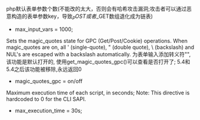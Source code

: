 php默认表单参数个数(不能改的太大，否则会有哈希攻击漏洞;攻击者可以通过恶意构造的表单参数key，导致$_POST或者$_GET数组退化成为链表)
- max_input_vars = 1000;

Sets the magic_quotes state for GPC (Get/Post/Cookie) operations. When magic_quotes are on, all ' (single-quote), " (double quote), \ (backslash) and NUL's are escaped with a backslash automatically.
为表单输入添加转义符"\", 该功能是默认打开的, 使用get_magic_quotes_gpc()可以查看是否打开了; 5.4和5.4之后该功能被移除,永远返回0
- magic_quotes_gpc = on/off

Maximum execution time of each script, in seconds; Note: This directive is hardcoded to 0 for the CLI SAPI.
- max_execution_time = 30s;
